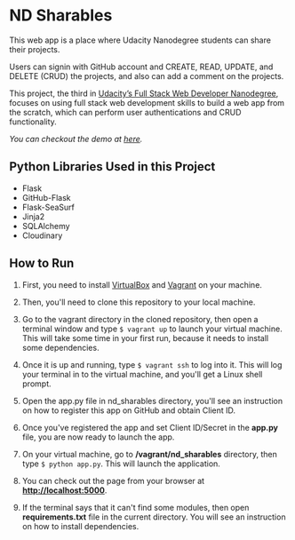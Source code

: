 # ND Sharables

This web app is a place where Udacity Nanodegree students can share their projects.
<br>

Users can signin with GitHub account and CREATE, READ, UPDATE, and DELETE (CRUD) the projects, and also can add a comment on the projects.
<br>

This project, the third in [Udacity’s Full Stack Web Developer Nanodegree](https://www.udacity.com/course/nd004), focuses on using full stack web development skills to build a web app from the scratch, which can perform user authentications and CRUD functionality.
<br>


<i>You can checkout the demo at [here](https://nd-sharables.herokuapp.com/).</i>
<br>

## Python Libraries Used in this Project
- Flask
- GitHub-Flask
- Flask-SeaSurf
- Jinja2
- SQLAlchemy
- Cloudinary


## How to Run

1. First, you need to install [VirtualBox](https://www.virtualbox.org/wiki/Downloads) and [Vagrant](https://www.vagrantup.com/downloads) on your machine.

2. Then, you'll need to clone this repository to your local machine.

3. Go to the vagrant directory in the cloned repository, then open a terminal window and type `$ vagrant up` to launch your virtual machine. This will take some time in your first run, because it needs to install some dependencies.

4. Once it is up and running, type `$ vagrant ssh` to log into it. This will log your terminal in to the virtual machine, and you'll get a Linux shell prompt. 

5. Open the app.py file in nd_sharables directory, you'll see an instruction on how to register this app on GitHub and obtain Client ID.

6. Once you've registered the app and set Client ID/Secret in the <b>app.py</b> file, you are now ready to launch the app.

7. On your virtual machine, go to <b>/vagrant/nd_sharables</b> directory, then type `$ python app.py`. This will launch the application.

8. You can check out the page from your browser at <b>[http://localhost:5000](http://localhost:5000)</b>.

9. If the terminal says that it can't find some modules, then open <b>requirements.txt</b> file in the current directory. You will see an instruction on how to install dependencies.
